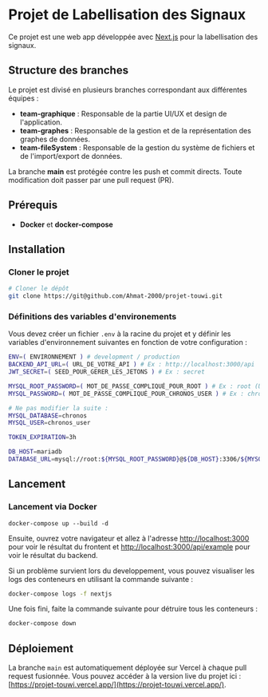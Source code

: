 
# Projet de Labellisation des Signaux

Ce projet est une web app développée avec [Next.js](https://nextjs.org/) pour la labellisation des signaux. 

## Structure des branches

Le projet est divisé en plusieurs branches correspondant aux différentes équipes :

- **team-graphique** : Responsable de la partie UI/UX et design de l'application.
- **team-graphes** : Responsable de la gestion et de la représentation des graphes de données.
- **team-fileSystem** : Responsable de la gestion du système de fichiers et de l'import/export de données.

La branche **main** est protégée contre les push et commit directs. Toute modification doit passer par une pull request (PR).

## Prérequis

- **Docker** et **docker-compose** 

## Installation

### Cloner le projet

```bash
# Cloner le dépôt
git clone https://git@github.com/Ahmat-2000/projet-touwi.git
```

### Définitions des variables d'environements
Vous devez créer un fichier `.env` à la racine du projet et y définir les variables d'environnement suivantes en fonction de votre configuration :

```bash
ENV=( ENVIRONNEMENT ) # development / production
BACKEND_API_URL=( URL_DE_VOTRE_API ) # Ex : http://localhost:3000/api
JWT_SECRET=( SEED_POUR_GERER_LES_JETONS ) # Ex : secret

MYSQL_ROOT_PASSWORD=( MOT_DE_PASSE_COMPLIQUÉ_POUR_ROOT ) # Ex : root (Utilisez root:root dans ce cas pour phpMyAdmin)
MYSQL_PASSWORD=( MOT_DE_PASSE_COMPLIQUÉ_POUR_CHRONOS_USER ) # Ex : chronos_password (Utilisez chronos_user:chronos_password dans ce cas pour phpMyAdmin)

# Ne pas modifier la suite :
MYSQL_DATABASE=chronos
MYSQL_USER=chronos_user

TOKEN_EXPIRATION=3h

DB_HOST=mariadb
DATABASE_URL=mysql://root:${MYSQL_ROOT_PASSWORD}@${DB_HOST}:3306/${MYSQL_DATABASE}
```

## Lancement

### Lancement via Docker

```
docker-compose up --build -d
```
Ensuite, ouvrez votre navigateur et allez à l'adresse [http://localhost:3000](http://localhost:3000) pour voir le résultat du frontent et [http://localhost:3000/api/example](http://localhost:3000/api/example) pour voir le résultat du backend.

Si un problème survient lors du developpement, vous pouvez visualiser les logs des conteneurs en utilisant la commande suivante :

```bash
docker-compose logs -f nextjs
```

Une fois fini, faite la commande suivante pour détruire tous les conteneurs :

```bash
docker-compose down
```

## Déploiement

La branche `main` est automatiquement déployée sur Vercel à chaque pull request fusionnée. Vous pouvez accéder à la version live du projet ici : [https://projet-touwi.vercel.app/](https://projet-touwi.vercel.app/).

